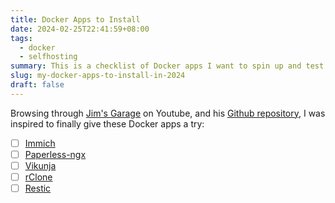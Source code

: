 ```yaml
---
title: Docker Apps to Install
date: 2024-02-25T22:41:59+08:00
tags:
  - docker
  - selfhosting
summary: This is a checklist of Docker apps I want to spin up and test in the near future.
slug: my-docker-apps-to-install-in-2024
draft: false
---
```


Browsing through [Jim's Garage](https://www.youtube.com/@Jims-Garage) on Youtube, and his [Github repository](https://github.com/JamesTurland/JimsGarage), I was inspired to finally give these Docker apps a try:

- [ ] [Immich](https://github.com/JamesTurland/JimsGarage/tree/main/Immich)
- [ ] [Paperless-ngx](https://github.com/JamesTurland/JimsGarage/tree/main/Paperless-ngx)
- [ ] [Vikunja](https://github.com/JamesTurland/JimsGarage/tree/main/Vikunja)
- [ ] [rClone](https://github.com/JamesTurland/JimsGarage/tree/main/rClone)
- [ ] [Restic](https://github.com/JamesTurland/JimsGarage/tree/main/restic)
